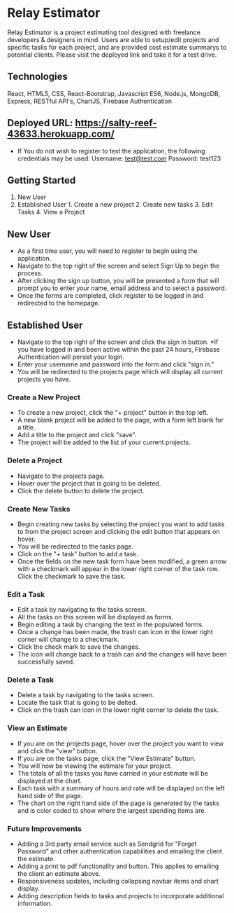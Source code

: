 # Relay Estimator

Relay Estimator is a project estimating tool designed with freelance developers & designers in mind. Users are able to setup/edit projects and specific tasks for each project, and are provided cost estimate summarys to potential clients. Please visit the deployed link and take it for a test drive.

## Technologies 
React, HTML5, CSS, React-Bootstrap, Javascript ES6, Node.js, MongoDB, Express, RESTful API's, ChartJS, Firebase Authentication

## Deployed URL: https://salty-reef-43633.herokuapp.com/
* If You do not wish to register to test the application, the following credentials may be used:
 Username: test@test.com
 Password: test123
 
## Getting Started
  1. New User
  2. Established User
    1. Create a new project
    2. Create new tasks
    3. Edit Tasks
    4. View a Project
    
## New User
 * As a first time user, you will need to register to begin using the application.
 * Navigate to the top right of the screen and select Sign Up to begin the process.
 * After clicking the sign up button, you will be presented a form that will prompt you to enter your name, email address and to select a password.
 * Once the forms are completed, click register to be logged in and redirected to the homepage.

## Established User
  * Navigate to the top right of the screen and click the sign in button.
    *If you have logged in and been active within the past 24 hours, Firebase Authentication will persist your login.
  * Enter your username and password into the form and click "sign in."
  * You will be redirected to the projects page which will display all current projects you have.
  
### Create a New Project
   * To create a new project, click the "+ project" button in the top left.
   * A new blank project will be added to the page, with a form left blank for a title.
   * Add a title to the project and click "save".
   * The project will be added to the list of your current projects.

 ### Delete a Project
  * Navigate to the projects page.
  * Hover over the project that is going to be deleted.
  * Click the delete button to delete the project.
  
### Create New Tasks
   * Begin creating new tasks by selecting the project you want to add tasks to from the project screen and clicking the edit button that appears on hover.
   * You will be redirected to the tasks page.
   * Click on the "+ task" button to add a task.
   * Once the fields on the new task form have been modified, a green arrow with a checkmark will appear in the lower right corner of the task row. Click the checkmark to save the task.

 
### Edit a Task
   * Edit a task by navigating to the tasks screen. 
   * All the tasks on this screen will be displayed as forms.
   * Begin editing a task by changing the text in the populated forms.
   * Once a change has been made, the trash can icon in the lower right corner will change to a checkmark. 
   * Click the check mark to save the changes.
   * The icon will change back to a trash can and the changes will have been successfully saved.
   
### Delete a Task
   * Delete a task by navigating to the tasks screen.
   * Locate the task that is going to be delted.
   * Click on the trash can icon in the lower right corner to delete the task.
   
### View an Estimate
 * If you are on the projects page, hover over the project you want to view and click the "view" button.
 * If you are on the tasks page, click the "View Estimate" button.
 * You will now be viewing the estimate for your project.
 * The totals of all the tasks you have carried in your estimate will be displayed at the chart.
 * Each task with a summary of hours and rate will be displayed on the left hand side of the page.
 * The chart on the right hand side of the page is generated by the tasks and is color coded to show where the largest spending items are.
 

### Future Improvements

* Adding a 3rd party email service such as Sendgrid for "Forget Password" and other authentication capabilities and emailing the client the estimate.
* Adding a print to pdf functionality and button. This applies to emailing the client an estimate above.
* Responsiveness updates, including collapsing navbar items and chart display.
* Adding description fields to tasks and projects to incorporate additional information.
